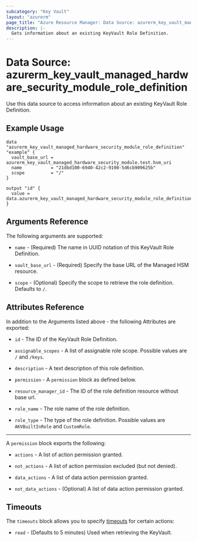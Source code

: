 ```yaml
---
subcategory: "Key Vault"
layout: "azurerm"
page_title: "Azure Resource Manager: Data Source: azurerm_key_vault_managed_hardware_security_module_role_definition"
description: |-
  Gets information about an existing KeyVault Role Definition.
---
```


# Data Source: azurerm_key_vault_managed_hardware_security_module_role_definition

Use this data source to access information about an existing KeyVault Role Definition.

## Example Usage

```hcl
data "azurerm_key_vault_managed_hardware_security_module_role_definition" "example" {
  vault_base_url = azurerm_key_vault_managed_hardware_security_module.test.hsm_uri
  name           = "21dbd100-6940-42c2-9190-5d6cb909625b"
  scope          = "/"
}

output "id" {
  value = data.azurerm_key_vault_managed_hardware_security_module_role_definition.example.resource_manager_id
}
```

## Arguments Reference

The following arguments are supported:

* `name` - (Required) The name in UUID notation of this KeyVault Role Definition.

* `vault_base_url` - (Required) Specify the base URL of the Managed HSM resource.

* `scope` - (Optional) Specify the scope to retrieve the role definition. Defaults to `/`.

## Attributes Reference

In addition to the Arguments listed above - the following Attributes are exported: 

* `id` - The ID of the KeyVault Role Definition.

* `assignable_scopes` - A list of assignable role scope. Possible values are `/` and `/keys`.

* `description` - A text description of this role definition.

* `permission` - A `permission` block as defined below.

* `resource_manager_id` - The ID of the role definition resource without base url.

* `role_name` - The role name of the role definition.

* `role_type` - The type of the role definition. Possible values are `AKVBuiltInRole` and `CustomRole`.

---

A `permission` block exports the following:

* `actions` - A list of action permission granted.

* `not_actions` - A list of action permission excluded (but not denied).

* `data_actions` - A list of data action permission granted.

* `not_data_actions` - (Optional) A list of data action permission granted.

## Timeouts

The `timeouts` block allows you to specify [timeouts](https://www.terraform.io/language/resources/syntax#operation-timeouts) for certain actions:

* `read` - (Defaults to 5 minutes) Used when retrieving the KeyVault.
